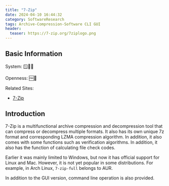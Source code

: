 ```yaml
---
title: "7-Zip"
date: 2024-04-10 16:44:32
category: SoftwareResearch
tags: Archive-Compression-Software CLI GUI
header:
  teaser: https://7-zip.org/7ziplogo.png
---
```


## Basic Information

System: 🪟🍎🐧

Openness: 🆓📖

Related Sites:

* [7-Zip](https://7-zip.org/)

## Introduction

7-Zip is a multifunctional archive compression and decompression tool that can compress or decompress multiple formats. It also has its own unique 7z format and corresponding LZMA compression algorithm. In addition, it also comes with some functions such as verification algorithms. In addition, it also has the function of calculating file check codes.

Earlier it was mainly limited to Windows, but now it has official support for Linux and Mac. However, it is not yet popular in some distributions. For example, in Arch Linux, `7-zip-full` belongs to AUR.

In addition to the GUI version, command line operation is also provided.
